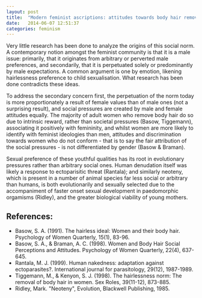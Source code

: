 ```yaml
---
layout: post
title:  "Modern feminist ascriptions: attitudes towards body hair removal."
date:   2014-06-07 12:51:37
categories: feminism
---
```


Very little research has been done to analyze the origins of this social norm. A contemporary notion amongst the feminist community is that it is a male issue: primarily, that it originates from arbitrary or perverted male preferences, and secondarily, that it is perpetuated solely or predominantly by male expectations. A common argument is one by emotion, likening hairlessness preference to child sexualisation. What research has been done contradicts these ideas.

To address the secondary concern first, the perpetuation of the norm today is more proportionately a result of female values than of male ones (not a surprising result), and social pressures are created by male and female attitudes equally. The majority of adult women who remove body hair do so due to intrinsic reward, rather than societal pressures (Basow, Tiggemann), associating it positively with femininity, and whilst women are more likely to identify with feminist ideologies than men, attitudes and discrimination towards women who do not conform - that is to say the fair attribution of the social pressures - is not differentiated by gender (Basow & Braman).

Sexual preference of these youthful qualities has its root in evolutionary pressures rather than arbitrary social ones. Human denudation itself was likely a response to ectoparisitic threat (Rantala); and similarly neoteny, which is present in a number of animal species far less social or arbitrary than humans, is both evolutionarily and sexually selected due to the accompaniment of faster onset sexual development in paedomorphic orgamisms (Ridley), and the greater biological viability of young mothers.


References:
-----------
- Basow, S. A. (1991). The hairless ideal: Women and their body hair. Psychology of Women Quarterly, 15(1), 83-96.
- Basow, S. A., & Braman, A. C. (1998). Women and Body Hair Social Perceptions and Attitudes. Psychology of Women Quarterly, 22(4), 637-645.
- Rantala, M. J. (1999). Human nakedness: adaptation against ectoparasites?. International journal for parasitology, 29(12), 1987-1989.
- Tiggemann, M., & Kenyon, S. J. (1998). The hairlessness norm: The removal of body hair in women. Sex Roles, 39(11-12), 873-885.
- Ridley, Mark. "Neoteny", Evolution, Blackwell Publishing, 1985.
